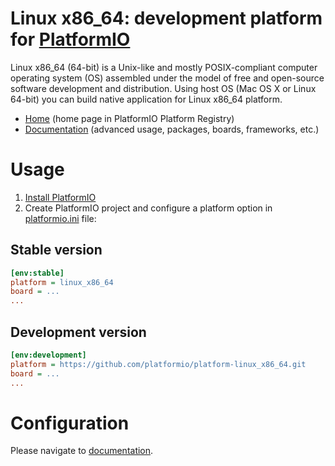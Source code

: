 # Linux x86_64: development platform for [PlatformIO](http://platformio.org)

Linux x86_64 (64-bit) is a Unix-like and mostly POSIX-compliant computer operating system (OS) assembled under the model of free and open-source software development and distribution. Using host OS (Mac OS X or Linux 64-bit) you can build native application for Linux x86_64 platform.

* [Home](http://platformio.org/platforms/linux_x86_64) (home page in PlatformIO Platform Registry)
* [Documentation](http://docs.platformio.org/page/platforms/linux_x86_64.html) (advanced usage, packages, boards, frameworks, etc.)

# Usage

1. [Install PlatformIO](http://platformio.org)
2. Create PlatformIO project and configure a platform option in [platformio.ini](http://docs.platformio.org/page/projectconf.html) file:

## Stable version

```ini
[env:stable]
platform = linux_x86_64
board = ...
...
```

## Development version

```ini
[env:development]
platform = https://github.com/platformio/platform-linux_x86_64.git
board = ...
...
```

# Configuration

Please navigate to [documentation](http://docs.platformio.org/page/platforms/linux_x86_64.html).
